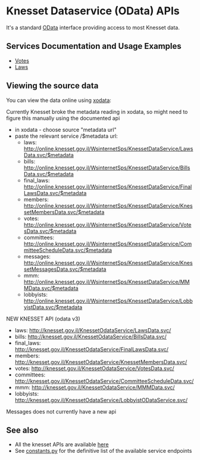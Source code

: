 # Knesset Dataservice (OData) APIs

It's a standard [OData](http://www.odata.org/) interface providing access to most Knesset data.

## Services Documentation and Usage Examples

* [Votes](/docs/dataservice/VOTES.md)
* [Laws](/docs/dataservice/LAWS.md)

## Viewing the source data

You can view the data online using [xodata](http://pragmatiqa.com/xodata/):

Currently Knesset broke the metadata reading in xodata, so might need to figure this manually using the documented api

* in xodata - choose source "metadata url"
* paste the relevant service /$metadata url:
  * laws: http://online.knesset.gov.il/WsinternetSps/KnessetDataService/LawsData.svc/$metadata
  * bills: http://online.knesset.gov.il/WsinternetSps/KnessetDataService/BillsData.svc/$metadata
  * final_laws: http://online.knesset.gov.il/WsinternetSps/KnessetDataService/FinalLawsData.svc/$metadata
  * members: http://online.knesset.gov.il/WsinternetSps/KnessetDataService/KnessetMembersData.svc/$metadata
  * votes: http://online.knesset.gov.il/WsinternetSps/KnessetDataService/VotesData.svc/$metadata
  * committees: http://online.knesset.gov.il/WsinternetSps/KnessetDataService/CommitteeScheduleData.svc/$metadata
  * messages: http://online.knesset.gov.il/WsinternetSps/KnessetDataService/KnessetMessagesData.svc/$metadata
  * mmm: http://online.knesset.gov.il/WsinternetSps/KnessetDataService/MMMData.svc/$metadata
  * lobbyists: http://online.knesset.gov.il/WsinternetSps/KnessetDataService/LobbyistData.svc/$metadata

NEW KNESSET API (odata v3)
* laws: http://knesset.gov.il/KnessetOdataService/LawsData.svc/
* bills: http://knesset.gov.il/KnessetOdataService/BillsData.svc/
* final_laws:  http://knesset.gov.il/KnessetOdataService/FinalLawsData.svc/
* members: http://knesset.gov.il/KnessetOdataService/KnessetMembersData.svc/
* votes: http://knesset.gov.il/KnessetOdataService/VotesData.svc/
* committees: http://knesset.gov.il/KnessetOdataService/CommitteeScheduleData.svc/
* mmm: http://knesset.gov.il/KnessetOdataService/MMMData.svc/
* lobbyists: http://knesset.gov.il/KnessetOdataService/LobbyistODataService.svc/

Messages does not currently have a new api

## See also

* All the knesset APIs are available [here](http://main.knesset.gov.il/Activity/Info/Pages/Databases.aspx)
* See [constants.py](/python/knesset_data/dataservice/constants.py) for the definitive list of the available service endpoints

